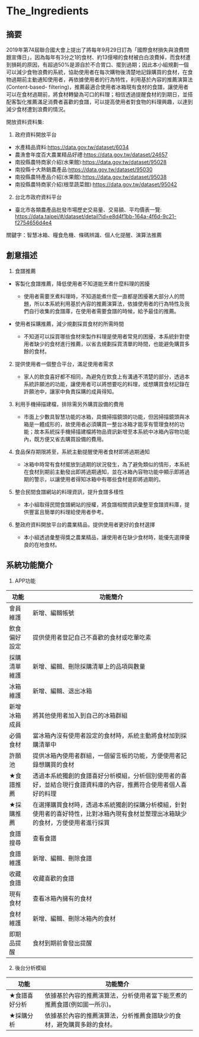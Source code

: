 # The_Ingredients
## 摘要
2019年第74屆聯合國大會上提出了將每年9月29日訂為「國際食材損失與浪費問題宣傳日」，因為每年有3分之1的食材、約13億噸的食材被白白浪費掉，而食材遭到損耗的原因，有超過50%是源自於不合胃口、擺到過期；因此本小組規劃一個可以減少食物浪費的系統，協助使用者在每次購物後清楚地記錄購買的食材，在食物過期前主動通知使用者，再依據使用者的行為特性，利用基於內容的推薦演算法(Content-based- filtering)，推薦最適合使用者冰箱現有食材的食譜，讓使用者可以在食材過期前，將食材轉變為可口的料理；相信透過提醒食材的到期日，並搭配客製化推薦滿足消費者喜歡的食譜，可以提高使用者對食物的料理興趣，以達到減少食材遭到浪費的情況。

開放資料資料集:

1. 政府資料開放平台
* 水產精品資料:https://data.gov.tw/dataset/6034
* 農漁會年度百大農業精品好禮:https://data.gov.tw/dataset/24657
* 南投縣農特商家介紹(水果館):https://data.gov.tw/dataset/95028
* 南投縣十大熱銷農產品:https://data.gov.tw/dataset/95030
* 南投縣農特產品介紹(水果館):https://data.gov.tw/dataset/95038
* 南投縣農特商家介紹(根莖蔬菜館):https://data.gov.tw/dataset/95042

2. 台北市政府資料平台
* 臺北市各類農產品批發市場歷史交易量、交易額、平均價表一覽: https://data.taipei/#/dataset/detail?id=e8d4f1bb-164a-4f6d-9c21-f2754656d4e4

關鍵字：智慧冰箱、糧食危機、條碼辨識、個人化提醒、演算法推薦

## 創意描述

1. 食譜推薦
* 客製化食譜推薦，降低使用者不知道能烹煮什麼料理的困擾
  * 使用者需要烹煮料理時，不知道能煮什麼一直都是困擾著大部分人的問題，所以本系統利用基於內容的推薦演算法，依據使用者的行為特性及我們自行收集的食譜庫，在使用者需要食譜的時候，給予最佳的推薦。

* 使用者採購推薦，減少規劃採買食材的所需時間
  * 不知道可以採買哪些食材來製作料理是使用者常見的困擾，本系統針對使用者缺少的食材進行推薦，以省去規劃採買清單的時間，也能避免購買多餘的食材。

2. 提供使用者一個整合平台，滿足使用者需求
    * 家人的飲食喜好都不相同，為避免在飲食上有溝通不清楚的部分，透過本系統許願池的功能，讓使用者可以將想要吃的料理，或想購買食材記錄在許願池中，讓家中負責採購的成員得知。

3. 利用手機掃描建檔，排除需另外購買設備的費用
    * 市面上少數具智慧功能的冰箱，具備掃描鏡頭的功能，但因掃描鏡頭與冰箱是一體成形的，故使用者必須購買一整台冰箱才能享有管理食材的功能；故本系統採手機掃描建檔將物品資訊新增至本系統中冰箱內容物功能內，既方便又省去購買設備的費用。

4. 食品保存期限將至，系統主動提醒使用者食材即將過期通知
    * 冰箱中時常有食材擺放到過期的狀況發生，為了避免類似的情形，本系統在食材到期前主動發出即將過期通知，並在冰箱內容物功能中顯示即將過期的警示，以讓使用者得知冰箱中有哪些食材是即將過期的。

5. 整合民間食譜網站的料理資訊，提升食譜多樣性
    * 本小組取得民間食譜網站的授權，將食譜相關資訊彙整至食譜資料庫，提供豐富且簡單的料理給使用者參考。

6. 整政府資料開放平台的農業精品，提供使用者更好的食材選擇
    * 本小組透過彙整得獎之農業精品，讓使用者在缺少食材時，能優先選擇優良的在地食材。

## 系統功能簡介

1. APP功能

| 功能 | 功能簡介 |
| --- | --- |
| 會員維護 | 新增、編輯帳號 |
| 飲食偏好設定 | 提供使用者登記自己不喜歡的食材或吃葷吃素 |
| 採購清單維護 | 新增、編輯、刪除採購清單上的品項與數量 |
| 冰箱維護 | 新增、編輯、退出冰箱 |
| 新增冰箱成員 | 將其他使用者加入到自己的冰箱群組 |
| 必備食材 | 當冰箱內沒有使用者設定的食材時，系統主動將食材加到採購清單中 |
| 許願池 | 提供冰箱內使用者群組，一個留言板的功能，方便使用者記錄想購買的食材 |
| ★食譜推薦 | 透過本系統獨創的食譜喜好分析模組，分析個別使用者的喜好，並結合現行食譜資料庫的內容，推薦符合使用者個人喜好的料理 |
| ★採購推薦 | 在選擇購買食材時，透過本系統獨創的採購分析模組，針對使用者的喜好特性，比對冰箱內現有食材並整理出冰箱缺少的食材，方便使用者進行採買 |
| 食譜搜尋 | 查看食譜 |
| 食譜維護 | 新增、編輯、刪除食譜 |
| 收藏食譜 | 收藏喜歡的食譜 |
| 現有食材 | 查看冰箱內擁有的食材 |
| 食材維護 | 新增、編輯、刪除冰箱內的食材 |
| 即期品提醒 | 食材到期前會發出提醒 |

2. 後台分析模組

| 功能 | 功能簡介 |
| --- | --- |
| ★食譜喜好分析 | 依據基於內容的推薦演算法，分析使用者當下能烹煮的推薦食譜(例如圖一所示)。 |
| ★採購分析 | 依據基於內容的推薦演算法，分析推薦食譜缺少的食材，避免購買多餘的食材。 |
